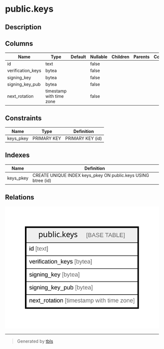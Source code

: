 # public.keys

## Description

## Columns

| Name | Type | Default | Nullable | Children | Parents | Comment |
| ---- | ---- | ------- | -------- | -------- | ------- | ------- |
| id | text |  | false |  |  |  |
| verification_keys | bytea |  | false |  |  |  |
| signing_key | bytea |  | false |  |  |  |
| signing_key_pub | bytea |  | false |  |  |  |
| next_rotation | timestamp with time zone |  | false |  |  |  |

## Constraints

| Name | Type | Definition |
| ---- | ---- | ---------- |
| keys_pkey | PRIMARY KEY | PRIMARY KEY (id) |

## Indexes

| Name | Definition |
| ---- | ---------- |
| keys_pkey | CREATE UNIQUE INDEX keys_pkey ON public.keys USING btree (id) |

## Relations

![er](public.keys.svg)

---

> Generated by [tbls](https://github.com/k1LoW/tbls)
